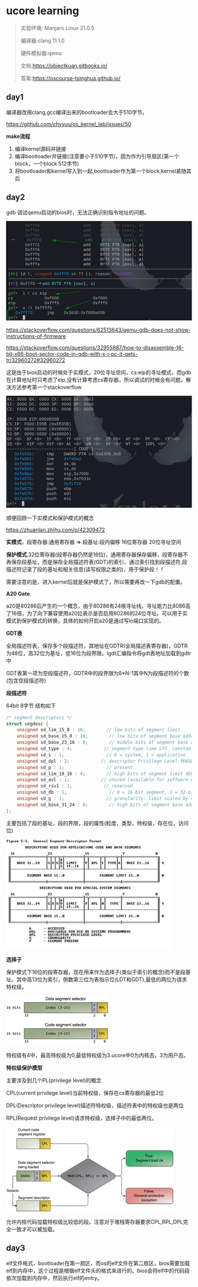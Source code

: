 # ucore learning

> 实验环境: Manjaro Linux 21.0.5
>
> 编译器:clang 11.1.0
>
> 硬件模拟器:qemu
>
> 文档:https://objectkuan.gitbooks.io/
>
> 答案:https://oscourse-tsinghua.github.io/

## day1

编译器改用clang,gcc编译出来的bootloader会大于510字节。

https://github.com/chyyuu/os_kernel_lab/issues/50

**make流程**

1. 编译kernel源码并链接
2. 编译bootloader并链接(注意要小于510字节)，因为作为引导扇区(第一个block，一个block 512字节)
3. 将bootloader和kernel写入到一起,bootloader作为第一个block,kernel紧随其后

## day2

gdb 调试qemu启动的bios时，无法正确识别指令地址的问题。

![image-20210529125830184](img/day2-1.png)

https://stackoverflow.com/questions/62513643/qemu-gdb-does-not-show-instructions-of-firmware

https://stackoverflow.com/questions/32955887/how-to-disassemble-16-bit-x86-boot-sector-code-in-gdb-with-x-i-pc-it-gets-tr/32960272#32960272

这是由于bios启动的时候处于实模式，20位寻址空间，cs:eip的寻址模式，而gdb在计算地址时只考虑了eip,没有计算考虑cs寄存器，所以调试的时候会有问题。解决方法参考第一个stackoverflow

![image-20210529131039195](img/day2-2.png)

顺便回顾一下实模式和保护模式的概念

https://zhuanlan.zhihu.com/p/42309472

**实模式**，段寄存器:通用寄存器 => 段基址:段内偏移 16位寄存器 20位寻址空间 

**保护模式**,32位寄存器(段寄存器仍然是16位)，通用寄存器保存偏移，段寄存器不再保存段基址，而是保存全局描述符表(GDT)的索引，通过索引找到段描述符,段描述符记录了段的基址和相关信息(读写权限之类的)，用于保护段！！

需要注意的是，进入kernel后就是保护模式了，所以需要再改一下gdb的配置。

**A20 Gate**

a20是80286后产生的一个概念，由于80286有24根寻址线，寻址能力比8086高了16倍，为了向下兼容使用a20位表示是否启用80286的24位寻址。可以用于实模式到保护模式的转换，具体的如何开启a20是通过写io端口实现的。

**GDT表**

全局描述符表，保存多个段描述符，其地址在GDTR(全局描述表寄存器)，GDTR为48位，高32位为基址，低16位为段界限。lgdt汇编指令将gdt表地址加载到gdtr中

GDT表第一项为空段描述符，GDTR中的段界限为8*N-1其中N为段描述符的个数(包含空段描述符)

**段描述符**

64bit 8字节 结构如下

```c
/* segment descriptors */
struct segdesc {
    unsigned sd_lim_15_0 : 16;        // low bits of segment limit
    unsigned sd_base_15_0 : 16;        // low bits of segment base address
    unsigned sd_base_23_16 : 8;        // middle bits of segment base address
    unsigned sd_type : 4;            // segment type (see STS_ constants)
    unsigned sd_s : 1;                // 0 = system, 1 = application
    unsigned sd_dpl : 2;            // descriptor Privilege Level 特权级实现保护机制
    unsigned sd_p : 1;                // present
    unsigned sd_lim_19_16 : 4;        // high bits of segment limit 段界限粒度位为0时默认单位是字节
    unsigned sd_avl : 1;            // unused (available for software use)
    unsigned sd_rsv1 : 1;            // reserved
    unsigned sd_db : 1;                // 0 = 16-bit segment, 1 = 32-bit segment
    unsigned sd_g : 1;                // granularity: limit scaled by 4K when set 粒度 
    unsigned sd_base_31_24 : 8;        // high bits of segment base address
};
```

主要包括了段的基址，段的界限，段的属性(粒度，类型，特权级，存在位，访问位)

![segdesc-img](img/day2-3.png)

**选择子**

保护模式下16位的段寄存器，现在用来作为选择子(类似于索引的概念)而不是段基址。其中高13位为索引，倒数第三位为表指示位(LDT和GDT),最低的两位为请求特权级。

![selector](img/day2-4.png)

特权级有4中，最高特权级为0,最低特权级为3.ucore中0为内核态，3为用户态。

**特权级保护模型**

主要涉及到几个PL(privilege level)的概念

CPL(current privilege level)当前特权级，保存在cs寄存器的最低2位

DPL(Descriptor privilege level)描述符特权级，描述符表中的特权级也是两位

RPL(Request privilege level)请求特权级，选择子中的最低两位。

![protected-model](img/day2-5.png)

允许内核代码加载特权级比较低的段。注意对于堆栈寄存器要求CPL,RPL,DPL完全一致才可以被加载。

## day3

elf文件格式，bootloader在第一扇区，而os的elf文件在第二扇区，bios需要加载elf到内存中，这个过程是根据elf文件头的格式来进行的。bios会将elf中的代码段依次加载到内存中，然后执行elf的entry。
